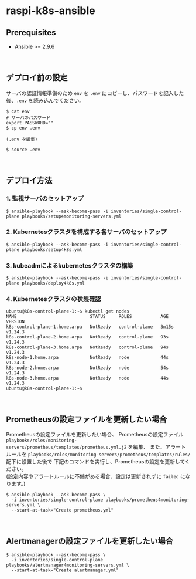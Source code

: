 # raspi-k8s-ansible



## Prerequisites

- Ansible >= 2.9.6

&nbsp;



## デプロイ前の設定

サーバの認証情報準備のため `env` を `.env` にコピーし、パスワードを記入した後、`.env` を読み込んでください。

```
$ cat env
# サーバのパスワード
export PASSWORD=""
$ cp env .env

(.env を編集)

$ source .env
```

&nbsp;



## デプロイ方法

### 1. 監視サーバのセットアップ

```
$ ansible-playbook --ask-become-pass -i inventories/single-control-plane playbooks/setup4monitoring-servers.yml
```


### 2. Kubernetesクラスタを構成する各サーバのセットアップ

```
$ ansible-playbook --ask-become-pass -i inventories/single-control-plane playbooks/setup4k8s.yml
```


### 3. kubeadmによるkubernetesクラスタの構築

```
$ ansible-playbook --ask-become-pass -i inventories/single-control-plane playbooks/deploy4k8s.yml
```


### 4. Kubernetesクラスタの状態確認

```
ubuntu@k8s-control-plane-1:~$ kubectl get nodes
NAME                            STATUS     ROLES           AGE     VERSION
k8s-control-plane-1.home.arpa   NotReady   control-plane   3m15s   v1.24.3
k8s-control-plane-2.home.arpa   NotReady   control-plane   93s     v1.24.3
k8s-control-plane-3.home.arpa   NotReady   control-plane   94s     v1.24.3
k8s-node-1.home.arpa            NotReady   node            44s     v1.24.3
k8s-node-2.home.arpa            NotReady   node            54s     v1.24.3
k8s-node-3.home.arpa            NotReady   node            44s     v1.24.3
ubuntu@k8s-control-plane-1:~$
```

&nbsp;



## Prometheusの設定ファイルを更新したい場合

Prometheusの設定ファイルを更新したい場合、
Prometheusの設定ファイル `playbooks/roles/monitoring-servers/prometheus/templates/prometheus.yml.j2` を編集、
また、アラートルールを `playbooks/roles/monitoring-servers/prometheus/templates/rules/` 配下に設置した後で
下記のコマンドを実行し、Prometheusの設定を更新してください。  
(設定内容やアラートルールに不備がある場合、設定は更新されずに `failed` になります。)

```
$ ansible-playbook --ask-become-pass \
  -i inventories/single-control-plane playbooks/prometheus4monitoring-servers.yml \
  --start-at-task="Create prometheus.yml"
```

&nbsp;



## Alertmanagerの設定ファイルを更新したい場合

```
$ ansible-playbook --ask-become-pass \
  -i inventories/single-control-plane playbooks/alertmanager4monitoring-servers.yml \
  --start-at-task="Create alertmanager.yml"
```

